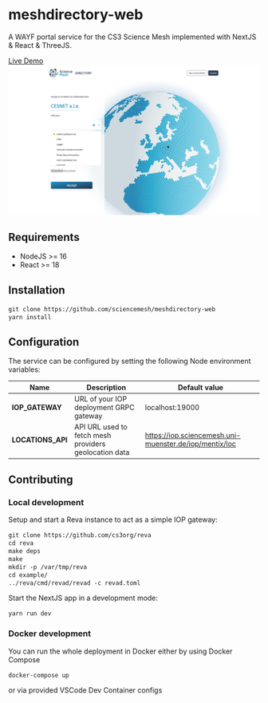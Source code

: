 # meshdirectory-web

A WAYF portal service for the CS3 Science Mesh implemented with NextJS & React & ThreeJS.

[Live Demo](https://sciencemesh.cesnet.cz/iop/meshdir/?token=demo&providerDomain=sciencemesh.cesnet.cz)
![image](example/preview.png)

## Requirements

- NodeJS >= 16
- React >= 18

## Installation

```shell
git clone https://github.com/sciencemesh/meshdirectory-web
yarn install
```

## Configuration

The service can be configured by setting the following Node environment variables:

| Name              | Description                                           | Default value                                            |
| ----------------- | ----------------------------------------------------- | -------------------------------------------------------- |
| **IOP_GATEWAY**   | URL of your IOP deployment GRPC gateway               | localhost:19000                                          |
| **LOCATIONS_API** | API URL used to fetch mesh providers geolocation data | <https://iop.sciencemesh.uni-muenster.de/iop/mentix/loc> |

## Contributing

### Local development

Setup and start a Reva instance to act as a simple IOP gateway:

```shell
git clone https://github.com/cs3org/reva
cd reva
make deps
make
mkdir -p /var/tmp/reva
cd example/
../reva/cmd/revad/revad -c revad.toml
```

Start the NextJS app in a development mode:

```shell
yarn run dev
```

### Docker development

You can run the whole deployment in Docker either by using Docker Compose

```shell
docker-compose up
```

or via provided VSCode Dev Container configs
